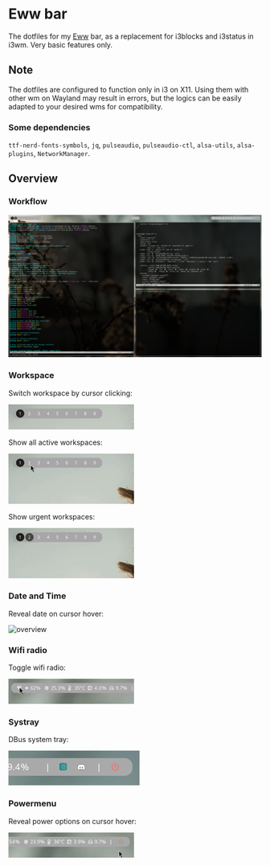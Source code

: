 # Eww bar
The dotfiles for my [Eww](https://github.com/elkowar/eww) bar, as a replacement for i3blocks and i3status in i3wm. Very basic features only. 

## Note
The dotfiles are configured to function only in i3 on X11. Using them with other wm on Wayland may result in errors, but the logics can be easily adapted to your desired wms for compatibility. 

### Some dependencies
`ttf-nerd-fonts-symbols`, `jq`, `pulseaudio`, `pulseaudio-ctl`, `alsa-utils`, `alsa-plugins`, `NetworkManager`. 


## Overview
### Workflow
![workflow](./images/workflow.png?raw=false)
### Workspace
Switch workspace by cursor clicking:

![overview](./images/ws_switch.gif?raw=false)

Show all active workspaces:

![overview](./images/active_ws.gif?raw=false)

Show urgent workspaces:

![overview](./images/urgent_ws.gif?raw=false)


### Date and Time
Reveal date on cursor hover:

![overview](./images/time-date.gif?raw=false)

### Wifi radio
Toggle wifi radio:

![overview](./images/wifi-toggle.gif?raw=false)

### Systray
DBus system tray:

![overview](./images/systray.png?raw=false)

### Powermenu
Reveal power options on cursor hover:

![overview](./images/powermenu.gif?raw=false)

